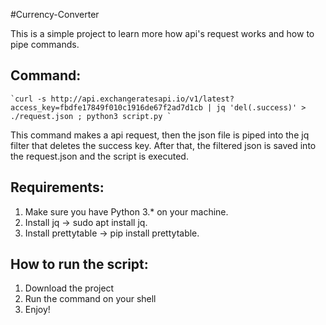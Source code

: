 #Currency-Converter

This is a simple project to learn more how api's request works and how to pipe commands.

## Command:
    `curl -s http://api.exchangeratesapi.io/v1/latest?access_key=fbdfe17849f010c1916de67f2ad7d1cb | jq 'del(.success)' > ./request.json ; python3 script.py `


This command makes a api request, then the json file is piped into the jq filter that deletes the success key. After that, the filtered json is saved into the request.json and the script is executed.

## Requirements:

1. Make sure you have Python 3.* on your machine.
2. Install jq -> sudo apt install jq.
3. Install prettytable -> pip install prettytable.


## How to run the script:
1. Download the project
2. Run the command on your shell
3. Enjoy!